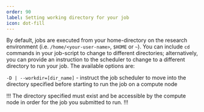 ```yaml
---
order: 90
label: Setting working directory for your job
icon: dot-fill
---
```


By default, jobs are executed from your home-directory on the research environment (i.e. `/home/<your-user-name>`, `$HOME` or `~`). You can include `cd` commands in your job-script to change to different directories; alternatively, you can provide an instruction to the scheduler to change to a different directory to run your job. The available options are:

`-D | --workdir=[dir_name]` - instruct the job scheduler to move into the directory specified before starting to run the job on a compute node

!!!
The directory specified must exist and be accessible by the compute node in order for the job you submitted to run.
!!!